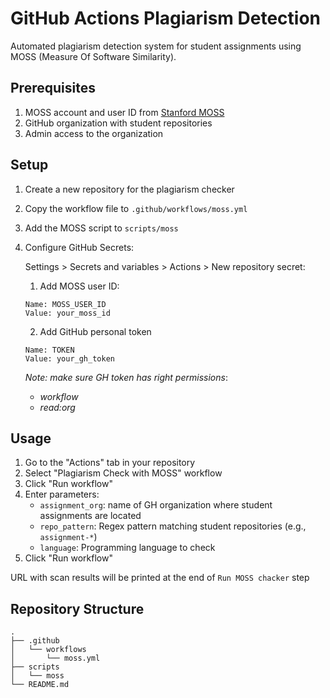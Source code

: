 # GitHub Actions Plagiarism Detection

Automated plagiarism detection system for student assignments using MOSS (Measure Of Software Similarity).

## Prerequisites

1. MOSS account and user ID from [Stanford MOSS](https://theory.stanford.edu/~aiken/moss/)
2. GitHub organization with student repositories
3. Admin access to the organization

## Setup

1. Create a new repository for the plagiarism checker
2. Copy the workflow file to `.github/workflows/moss.yml`
3. Add the MOSS script to `scripts/moss`
4. Configure GitHub Secrets:

   Settings > Secrets and variables > Actions > New repository secret:
   
   1. Add MOSS user ID: 
    ```
    Name: MOSS_USER_ID
    Value: your_moss_id
    ```
   2. Add GitHub personal token

   ```
   Name: TOKEN
   Value: your_gh_token
   ```
    _Note: make sure GH token has right permissions_:
    * _workflow_
    * _read:org_

## Usage

1. Go to the "Actions" tab in your repository
2. Select "Plagiarism Check with MOSS" workflow
3. Click "Run workflow"
4. Enter parameters:
   - `assignment_org`: name of GH organization where student assignments are located
   - `repo_pattern`: Regex pattern matching student repositories (e.g., `assignment-*`)
   - `language`: Programming language to check
5. Click "Run workflow"

URL with scan results will be printed at the end of `Run MOSS chacker` step

## Repository Structure
```
.
├── .github
│   └── workflows
│       └── moss.yml
├── scripts
│   └── moss
└── README.md
```